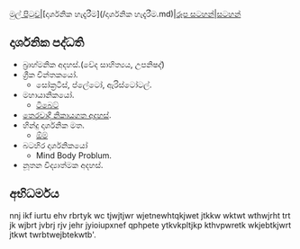 [මුල් පිටුව](/index.md)|[දාර්ශනික හැදෑරීම](/දාර්ශනික හැදෑරීම.md)|[රූප සටහන්](/GA/රූපසටහන්.md)|[සටහන්](/සටහන්.md)

## දාර්ශනික පද්ධති

- බ්‍රාහ්මනික අදහස්.(වේද සාහිත්‍යය, උපනිෂද්)
- ග්‍රීක චින්තකයෝ.
	- සෝක්‍රටීස්, ප්ලේටෝ, ඇරිස්ටෝටල්.
- මහායානිකයෝ.
  - [ටිබෙට්](https://vemansa.wordpress.com/2021/01/04/%e0%b6%b8%e0%b7%84%e0%b7%8f%e0%b6%ba%e0%b7%8f%e0%b6%b1/)
- [තෙරවාදී නිකායගත අදහස්](#අභිධර්මය).
- හින්දු දාර්ශනික මත.
  - [ඕම්](https://vemansa.wordpress.com/2021/01/06/%e0%b7%84%e0%b7%92%e0%b6%b1%e0%b7%8a%e0%b6%af%e0%b7%94-%e0%b6%af%e0%b7%84%e0%b6%b8/)
- බටහිර දාර්ශනිකයෝ
	- Mind Body Problum.
- නූතන විද්‍යාත්මක අදහස්.


## අභිධර්මය

nnj ikf iurtu ehv rbrtyk wc tjwjtjwr wjetnewhtqkjwet jtkkw wktwt wthwjrht trt jk wjbrt jvbrj rjv  jehr jyioiupxnef qphpete ytkvkpltjkp kthvpwretk wkjebtkjwrt jtkwt twrbtwejbtekwtb'.
